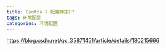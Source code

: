 ```yaml
---
title: Centos 7 配置静态IP
tags: 环境配置
categories: 环境配置
---
```


https://blog.csdn.net/qq_35871451/article/details/130215666